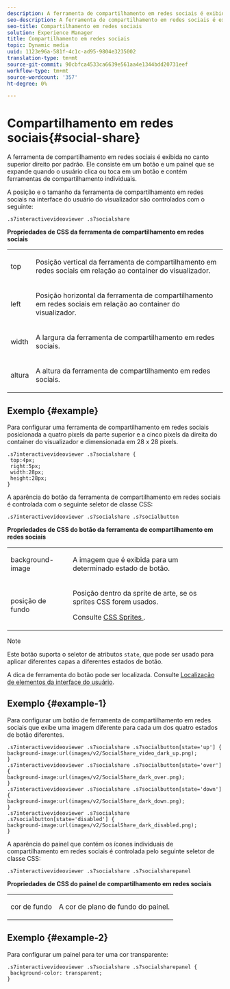 ```yaml
---
description: A ferramenta de compartilhamento em redes sociais é exibida no canto superior direito por padrão. Ele consiste em um botão e um painel que se expande quando o usuário clica ou toca em um botão e contém ferramentas de compartilhamento individuais.
seo-description: A ferramenta de compartilhamento em redes sociais é exibida no canto superior direito por padrão. Ele consiste em um botão e um painel que se expande quando o usuário clica ou toca em um botão e contém ferramentas de compartilhamento individuais.
seo-title: Compartilhamento em redes sociais
solution: Experience Manager
title: Compartilhamento em redes sociais
topic: Dynamic media
uuid: 1123e96a-581f-4c1c-ad95-9804e3235002
translation-type: tm+mt
source-git-commit: 90cbfca4533ca6639e561aa4e1344bdd20731eef
workflow-type: tm+mt
source-wordcount: '357'
ht-degree: 0%

---
```



# Compartilhamento em redes sociais{#social-share}

A ferramenta de compartilhamento em redes sociais é exibida no canto superior direito por padrão. Ele consiste em um botão e um painel que se expande quando o usuário clica ou toca em um botão e contém ferramentas de compartilhamento individuais.

<!--<a id="section_061E550C1C1D4DB2BD663A898895B38C"></a>-->

A posição e o tamanho da ferramenta de compartilhamento em redes sociais na interface do usuário do visualizador são controlados com o seguinte:

```
.s7interactivevideoviewer .s7socialshare
```

**Propriedades de CSS da ferramenta de compartilhamento em redes sociais**

<table id="table_C48C56E696304C9BAFEE71BA9EA9A174"> 
 <tbody> 
  <tr> 
   <td colname="col1"> <p> <span class="codeph"> top  </span> </p> </td> 
   <td colname="col2"> <p> Posição vertical da ferramenta de compartilhamento em redes sociais em relação ao container do visualizador. </p> </td> 
  </tr> 
  <tr> 
   <td colname="col1"> <p> <span class="codeph"> left  </span> </p> </td> 
   <td colname="col2"> <p> Posição horizontal da ferramenta de compartilhamento em redes sociais em relação ao container do visualizador. </p> </td> 
  </tr> 
  <tr> 
   <td colname="col1"> <p> <span class="codeph"> width </span> </p> </td> 
   <td colname="col2"> <p> A largura da ferramenta de compartilhamento em redes sociais. </p> </td> 
  </tr> 
  <tr> 
   <td colname="col1"> <p> <span class="codeph"> altura  </span> </p> </td> 
   <td colname="col2"> <p>A altura da ferramenta de compartilhamento em redes sociais. </p> </td> 
  </tr> 
 </tbody> 
</table>

## Exemplo {#example}

Para configurar uma ferramenta de compartilhamento em redes sociais posicionada a quatro pixels da parte superior e a cinco pixels da direita do container do visualizador e dimensionada em 28 x 28 pixels.

```
.s7interactivevideoviewer .s7socialshare { 
 top:4px; 
 right:5px; 
 width:28px; 
 height:28px; 
}
```

A aparência do botão da ferramenta de compartilhamento em redes sociais é controlada com o seguinte seletor de classe CSS:

```
.s7interactivevideoviewer .s7socialshare .s7socialbutton
```

**Propriedades de CSS do botão da ferramenta de compartilhamento em redes sociais**

<table id="table_A18B6978EC304C378F5FE92DD44D138D"> 
 <tbody> 
  <tr> 
   <td colname="col1"> <p> <span class="codeph"> background-image  </span> </p> </td> 
   <td colname="col2"> <p> A imagem que é exibida para um determinado estado de botão. </p> </td> 
  </tr> 
  <tr> 
   <td colname="col1"> <p> <span class="codeph"> posição de fundo  </span> </p> </td> 
   <td colname="col2"> <p> Posição dentro da sprite de arte, se os sprites CSS forem usados. </p> <p>Consulte <a href="../../../c-html5-aem-asset-viewers/c-html5-aem-int-video/c-html5-aem-int-video-customizingviewer/c-html5-aem-int-video-customizingviewer.md#section-9b6d8d601cb441d08214dada7bb4eddc" format="dita" scope="local"> CSS Sprites </a>. </p> </td> 
  </tr> 
 </tbody> 
</table>

>[!NOTE]
>
>Este botão suporta o seletor de atributos `state`, que pode ser usado para aplicar diferentes capas a diferentes estados de botão.

A dica de ferramenta do botão pode ser localizada. Consulte [Localização de elementos da interface do usuário](../../../c-html5-aem-asset-viewers/c-html5-aem-int-video/c-html5-aem-int-video-viewer-localization.md#concept-cbfc39344c494eb7b9f6a272cff0cc74).

## Exemplo {#example-1}

Para configurar um botão de ferramenta de compartilhamento em redes sociais que exibe uma imagem diferente para cada um dos quatro estados de botão diferentes.

```
.s7interactivevideoviewer .s7socialshare .s7socialbutton[state='up'] { 
background-image:url(images/v2/SocialShare_video_dark_up.png); 
} 
.s7interactivevideoviewer .s7socialshare .s7socialbutton[state='over'] { 
background-image:url(images/v2/SocialShare_dark_over.png); 
} 
.s7interactivevideoviewer .s7socialshare .s7socialbutton[state='down'] { 
background-image:url(images/v2/SocialShare_dark_down.png); 
} 
.s7interactivevideoviewer .s7socialshare .s7socialbutton[state='disabled'] { 
background-image:url(images/v2/SocialShare_dark_disabled.png); 
}
```

A aparência do painel que contém os ícones individuais de compartilhamento em redes sociais é controlada pelo seguinte seletor de classe CSS:

```
.s7interactivevideoviewer .s7socialshare .s7socialsharepanel
```

**Propriedades de CSS do painel de compartilhamento em redes sociais**

<table id="table_86E777A5851F47D6A49D966E24A9A6CD"> 
 <tbody> 
  <tr> 
   <td colname="col1"> <p> <span class="codeph"> cor de fundo  </span> </p> </td> 
   <td colname="col2"> <p>A cor de plano de fundo do painel. </p> </td> 
  </tr> 
 </tbody> 
</table>

## Exemplo {#example-2}

Para configurar um painel para ter uma cor transparente:

```
.s7interactivevideoviewer .s7socialshare .s7socialsharepanel { 
 background-color: transparent; 
}
```

